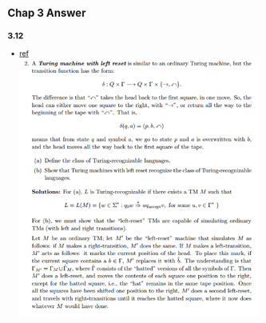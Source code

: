 ## Chap 3 Answer

### 3.12
- [ref](http://soltys.cs.csuci.edu/homepage/cs2mj3-f10/t5.pdf)
![](../figs/3-12.PNG)
